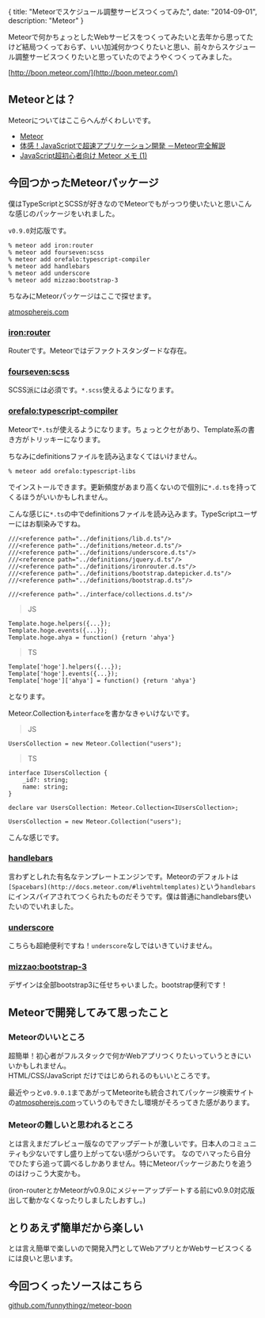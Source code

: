 {
  title: "Meteorでスケジュール調整サービスつくってみた",
  date:  "2014-09-01",
  description: "Meteor"
}

Meteorで何かちょっとしたWebサービスをつくってみたいと去年から思ってたけど結局つくっておらず、いい加減何かつくりたいと思い、前々からスケジュール調整サービスつくりたいと思っていたのでようやくつくってみました。

[http://boon.meteor.com/](http://boon.meteor.com/)

## Meteorとは？

Meteorについてはここらへんがくわしいです。

- [Meteor](https://www.meteor.com/)
- [体感！JavaScriptで超速アプリケーション開発 －Meteor完全解説](http://gihyo.jp/dev/serial/01/meteor/)
- [JavaScript超初心者向け Meteor メモ (1)](http://qiita.com/tadfmac/items/a63bb85e5cfb12bbbfc8)

## 今回つかったMeteorパッケージ

僕はTypeScriptとSCSSが好きなのでMeteorでもがっつり使いたいと思いこんな感じのパッケージをいれました。

`v0.9.0`対応版です。

```
% meteor add iron:router
% meteor add fourseven:scss
% meteor add orefalo:typescript-compiler
% meteor add handlebars
% meteor add underscore
% meteor add mizzao:bootstrap-3
```

ちなみにMeteorパッケージはここで探せます。

[atmospherejs.com](http://atmospherejs.com/)

### [iron:router](https://github.com/EventedMind/iron-router)

Routerです。Meteorではデファクトスタンダードな存在。

### [fourseven:scss](https://github.com/fourseven/meteor-scss/)

SCSS派には必須です。`*.scss`使えるようになります。

### [orefalo:typescript-compiler](https://github.com/orefalo/meteor-typescript-compiler/)

Meteorで`*.ts`が使えるようになります。ちょっとクセがあり、Template系の書き方がトリッキーになります。

ちなみにdefinitionsファイルを読み込まなくてはいけません。

```
% meteor add orefalo:typescript-libs
```

でインストールできます。更新頻度があまり高くないので個別に`*.d.ts`を持ってくるほうがいいかもしれません。

こんな感じに`*.ts`の中でdefinitionsファイルを読み込みます。TypeScriptユーザーにはお馴染みですね。

```
///<reference path="../definitions/lib.d.ts"/>
///<reference path="../definitions/meteor.d.ts"/>
///<reference path="../definitions/underscore.d.ts"/>
///<reference path="../definitions/jquery.d.ts"/>
///<reference path="../definitions/ironrouter.d.ts"/>
///<reference path="../definitions/bootstrap.datepicker.d.ts"/>
///<reference path="../definitions/bootstrap.d.ts"/>

///<reference path="../interface/collections.d.ts"/>
```

> JS

```JS
Template.hoge.helpers({...});
Template.hoge.events({...});
Template.hoge.ahya = function() {return 'ahya'}
```

> TS

```JS
Template['hoge'].helpers({...});
Template['hoge'].events({...});
Template['hoge']['ahya'] = function() {return 'ahya'}
```

となります。

Meteor.Collectionも`interface`を書かなきゃいけないです。

> JS

```
UsersCollection = new Meteor.Collection("users");
```

> TS

```JS
interface IUsersCollection {
    _id?: string;
    name: string;
}

declare var UsersCollection: Meteor.Collection<IUsersCollection>;

UsersCollection = new Meteor.Collection("users");
```

こんな感じです。

### [handlebars](http://handlebarsjs.com/)

言わずとしれた有名なテンプレートエンジンです。Meteorのデフォルトは`[Spacebars](http://docs.meteor.com/#livehtmltemplates)`という`handlebars`にインスパイアされてつくられたものだそうです。僕は普通にhandlebars使いたいのでいれました。

### [underscore](http://underscorejs.org/)

こちらも超絶便利ですね！`underscore`なしではいきていけません。

### [mizzao:bootstrap-3](https://github.com/mizzao/meteor-bootstrap-3/)

デザインは全部bootstrap3に任せちゃいました。bootstrap便利です！

## Meteorで開発してみて思ったこと

### Meteorのいいところ

超簡単！初心者がフルスタックで何かWebアプリつくりたいっていうときにいいかもしれません。<br>
HTML/CSS/JavaScript だけではじめられるのもいいところです。

最近やっと`v0.9.0.1`まであがってMeteoriteも統合されてパッケージ検索サイトの[atmospherejs.com](http://atmospherejs.com/)っていうのもできたし環境がそろってきた感があります。

### Meteorの難しいと思われるところ

とは言えまだプレビュー版なのでアップデートが激しいです。日本人のコミュニティも少ないですし盛り上がってない感がつらいです。
なのでハマったら自分でひたすら追って調べるしかありません。特にMeteorパッケージあたりを追うのはけっこう大変かも。

(iron-routerとかMeteorがv0.9.0にメジャーアップデートする前にv0.9.0対応版出して動かなくなったりしましたしおすし。)

## とりあえず簡単だから楽しい

とは言え簡単で楽しいので開発入門としてWebアプリとかWebサービスつくるには良いと思います。

## 今回つくったソースはこちら

[github.com/funnythingz/meteor-boon](https://github.com/funnythingz/meteor-boon)
